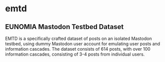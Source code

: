 # emtd
## EUNOMIA Mastodon Testbed Dataset

EMTD is a specifically crafted dataset of posts on an isolated Mastodon testbed, using dummy Mastodon user account for emulating user posts and information cascades. The dataset consists of 614 posts, with over 100 information cascades, consisting of 3-4 posts from individual users.

